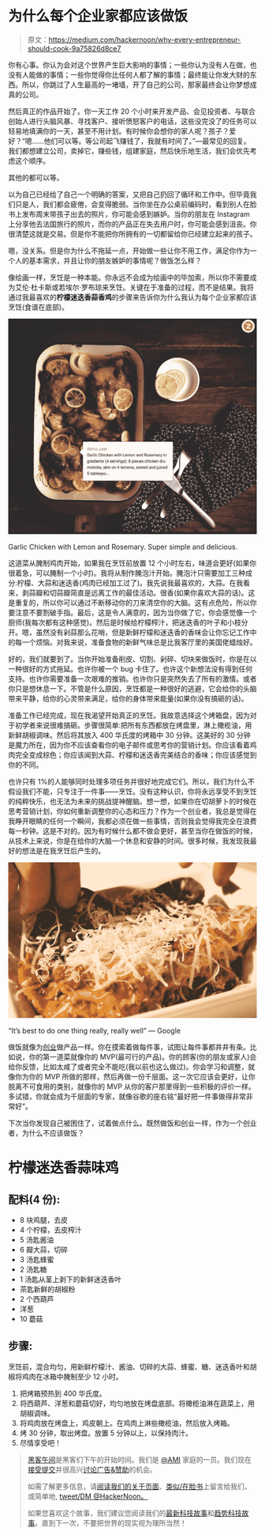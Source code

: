 # 为什么每个企业家都应该做饭

> 原文：<https://medium.com/hackernoon/why-every-entrepreneur-should-cook-9a75826d8ce7>

你有心事。你认为会对这个世界产生巨大影响的事情；一些你认为没有人在做，也没有人能做的事情；一些你觉得你比任何人都了解的事情；最终能让你发大财的东西。所以，你跳过了人生最高的一堵墙，开了自己的公司，那家最终会让你梦想成真的公司。

然后真正的作品开始了。你一天工作 20 个小时来开发产品、会见投资者、与联合创始人进行头脑风暴、寻找客户、接听愤怒客户的电话，这些没完没了的任务可以轻易地填满你的一天，甚至不用计划。有时候你会想你的家人呢？孩子？爱好？“嗯……他们可以等。等公司起飞赚钱了，我就有时间了。”—最常见的回复。我们都想建立公司，卖掉它，赚些钱，组建家庭，然后快乐地生活，我们会优先考虑这个顺序。

其他的都可以等。

以为自己已经给了自己一个明确的答案，又把自己扔回了循环和工作中。但毕竟我们只是人，我们都会疲倦，会变得脆弱。当你坐在办公桌前编码时，看到别人在脸书上发布周末带孩子出去的照片，你可能会感到嫉妒。当你的朋友在 Instagram 上分享他去法国旅行的照片，而你的产品正在失去用户时，你可能会感到沮丧。你很清楚这就是交易。但是你不能把你所拥有的一切都留给你已经建立起来的孩子。

嗯，没关系。但是你为什么不拖延一点，开始做一些让你不用工作，满足你作为一个人的基本需求，并且让你的朋友嫉妒的事情呢？做饭怎么样？

像绘画一样，烹饪是一种本能。你永远不会成为绘画中的毕加索，所以你不需要成为艾伦·杜卡斯或若埃尔·罗布琼来烹饪。关键在于准备的过程，而不是结果。我将通过我最喜欢的**柠檬迷迭香蒜香鸡**的步骤来告诉你为什么我认为每个企业家都应该烹饪(食谱在底部)。

![](img/6380c2c45af1f1e8b0075c9e45cf6f42.png)

Garlic Chicken with Lemon and Rosemary. Super simple and delicious.

这道菜从腌制鸡肉开始，如果我在烹饪前放置 12 个小时左右，味道会更好(如果你很着急，可以腌制一个小时)。我将从制作腌泡汁开始。腌泡汁只需要加工三种成分:柠檬、大蒜和迷迭香(鸡肉已经加工过了)。我先说我最喜欢的，大蒜。在我看来，剥蒜瓣和切蒜瓣简直是远离工作的最佳活动。很香(如果你喜欢大蒜的话)。这是重复的，所以你可以通过不断移动你的刀来清空你的大脑。这有点危险，所以你要注意不要割破手指。最后，这是令人满意的，因为当你做了它，你会感觉像一个厨师(我每次都有这种感觉)。然后是时候给柠檬榨汁，把迷迭香的叶子和小枝分开。嗯，虽然没有剁蒜那么花哨，但是新鲜柠檬和迷迭香的香味会让你忘记工作中的每一个烦恼。对我来说，准备食物的新鲜气味总是比我客厅里的美国佬蜡烛好。

好的，我们就要到了。当你开始准备削皮、切割、剁碎、切块来做饭时，你是在以一种很好的方式拖延。也许你被一个 bug 卡住了。也许这个新想法没有得到任何支持。也许你需要准备一次艰难的推销。也许你只是突然失去了所有的激情。或者你只是想休息一下。不管是什么原因，烹饪都是一种很好的逃避，它会给你的头脑带来平静，给你的心灵带来满足，给你的身体带来能量(如果你没有搞砸的话)。

准备工作已经完成，现在我渴望开始真正的烹饪。我故意选择这个烤箱盘，因为对于初学者来说很难搞砸。步骤很简单:把所有东西都放在烤盘里，淋上橄榄油，用新鲜胡椒调味。然后将其放入 400 华氏度的烤箱中 30 分钟。这美好的 30 分钟是魔力所在，因为你不应该查看你的电子邮件或思考你的营销计划。你应该看着鸡肉完全变成棕色；你应该闻到大蒜、柠檬和迷迭香完美结合的香味；你应该感觉到你的不同。

也许只有 1%的人能够同时处理多项任务并很好地完成它们。所以，我们为什么不假设我们不能，只专注于一件事——烹饪。没有这种认识，你将永远享受不到烹饪的纯粹快乐，也无法为未来的挑战提神醒脑。想一想，如果你在切胡萝卜的时候在思考营销计划，你如何重新调整你的心态和压力？作为一个创业者，我总是觉得在我睁开眼睛的任何一个瞬间，我都必须在做一些事情，否则我会觉得我完全在浪费每一秒钟。这是不对的。因为有时候什么都不做会更好，甚至当你在做饭的时候，从技术上来说，你是在给你的大脑一个休息和安静的时间。很多时候，我发现我最好的想法是在我烹饪后产生的。

![](img/b114088047fa7e0d0c52121eea9c63e5.png)

“It’s best to do one thing really, really well” — Google

做饭就像为[创业](https://hackernoon.com/tagged/startup)做产品一样。你在摸索着做每件事，试图让每件事都井井有条。比如说，你的第一道菜就像你的 MVP(最可行的产品)。你的顾客(你的朋友或家人)会给你反馈，比如太咸了或者完全不能吃(我以前也这么做过)。你会学习和调整，就像你为你的 MVP 所做的那样，然后再做一份千层面。这一次它应该会更好，让你脱离不可食用的类别，就像你的 MVP 从你的客户那里得到一些积极的评价一样。多试错，你就会成为千层面的专家，就像谷歌的座右铭“最好把一件事做得非常非常好”。

下次当你发现自己被困住了，试着做点什么。既然做饭和创业一样，作为一个创业者，为什么不应该做饭？

# 柠檬迷迭香蒜味鸡

## 配料(4 份):

*   8 块鸡腿，去皮
*   4 个柠檬，去皮榨汁
*   5 汤匙酱油
*   6 瓣大蒜，切碎
*   3 汤匙蜂蜜
*   2 汤匙糖
*   1 汤匙从茎上剥下的新鲜迷迭香叶
*   茶匙新鲜的胡椒粉
*   2 个西葫芦
*   洋葱
*   10 蘑菇

## 步骤:

烹饪前，混合均匀，用新鲜柠檬汁、酱油、切碎的大蒜、蜂蜜、糖、迷迭香叶和胡椒将鸡肉在冰箱中腌制至少 12 小时。

1.  把烤箱预热到 400 华氏度。
2.  将西葫芦、洋葱和蘑菇切好，均匀地放在烤盘底部。将橄榄油淋在蔬菜上，用胡椒调味。
3.  将鸡肉放在烤盘上，鸡皮朝上。在鸡肉上淋些橄榄油，然后放入烤箱。
4.  烤 30 分钟，取出烤盘。放置 5 分钟以上，以保持肉汁。
5.  尽情享受吧！

> [黑客午间](http://bit.ly/Hackernoon)是黑客们下午的开始时间。我们是 [@AMI](http://bit.ly/atAMIatAMI) 家庭的一员。我们现在[接受提交](http://bit.ly/hackernoonsubmission)并很高兴[讨论广告&赞助](mailto:partners@amipublications.com)的机会。
> 
> 如需了解更多信息，请[阅读我们的关于页面](https://goo.gl/4ofytp)、[类似/在脸书](http://bit.ly/HackernoonFB)上留言给我们，或简单地, [tweet/DM @HackerNoon。](https://goo.gl/k7XYbx)
> 
> 如果您喜欢这个故事，我们建议您阅读我们的[最新科技故事](http://bit.ly/hackernoonlatestt)和[趋势科技故事](https://hackernoon.com/trending)。直到下一次，不要把世界的现实视为理所当然！